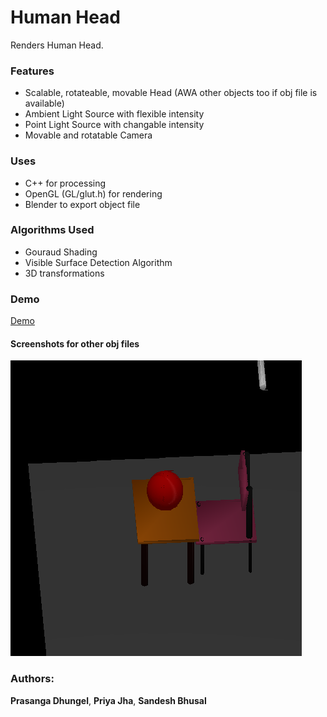 # Human Head
Renders Human Head.

### Features
* Scalable, rotateable, movable Head (AWA other objects too if obj file is available)
* Ambient Light Source with flexible intensity
* Point Light Source with changable intensity
* Movable and rotatable Camera
 
### Uses
* C++ for processing
* OpenGL (GL/glut.h) for rendering
* Blender to export object file

### Algorithms Used
* Gouraud Shading
* Visible Surface Detection Algorithm
* 3D transformations

### Demo
[Demo](https://www.youtube.com/watch?v=Bom_wCFt_CQ)

#### Screenshots for other obj files
![Screenshots](https://github.com/PrasangaDhungel/Graphics-Project/blob/master/readme/room.png)

### Authors:
**Prasanga Dhungel**, **Priya Jha**, **Sandesh Bhusal**
